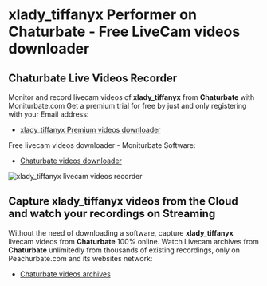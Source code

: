 # xlady_tiffanyx Performer on Chaturbate - Free LiveCam videos downloader

## Chaturbate Live Videos Recorder

Monitor and record livecam videos of **xlady_tiffanyx** from **Chaturbate** with Moniturbate.com
Get a premium trial for free by just and only registering with your Email address:
* [xlady_tiffanyx Premium videos downloader](https://moniturbate.com/request-demo-licence-key.html)

Free livecam videos downloader - Moniturbate Software:
* [Chaturbate videos downloader](https://moniturbate.com/moniturbate-download-software.html)

![xlady_tiffanyx livecam videos recorder](https://peachurnet.com/templates/moniturbate-software.png)


## Capture xlady_tiffanyx videos from the Cloud and watch your recordings on Streaming

Without the need of downloading a software, capture **xlady_tiffanyx** livecam videos from **Chaturbate** 100% online.
Watch Livecam archives from **Chaturbate** unlimitedly from thousands of existing recordings, only on Peachurbate.com and its websites network:
* [Chaturbate videos archives](https://peachurnet.com/)
